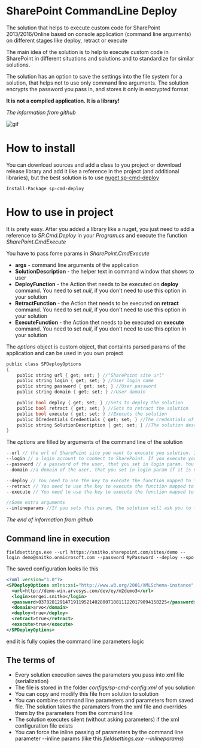# SharePoint CommandLine Deploy

The solution that helps to execute custom code for SharePoint 2013/2016/Online based on console application (command line arguments) on different stages like deploy, retract or execute

The main idea of the solution is to help to execute custom code in SharePoint in different situations and solutions and to standardize for similar solutions.

The solution has an option to save the settings into the file system for a solution, that helps not to use only command line arguments. 
The solution encrypts the password you pass in, and stores it only in encrypted format

**It is not a compiled application. It is a library!**

*The information from github*

![gif](https://sergeisnitko.github.io/repos/sp-cmd-deploy/sp-cmd-deploy.gif)


# How to install
You can download sources and add a class to you project or download release library and add it like a reference in the project (and additional libraries), but the best solution is to use [nuget sp-cmd-deploy](https://www.nuget.org/packages/sp-cmd-deploy/)
```
Install-Package sp-cmd-deploy
```
# How to use in project
It is prety easy.
After you added a library like a nuget, you just need to add a reference to *SP.Cmd.Deploy* in your *Program.cs* and execute the function *SharePoint.CmdExecute*

You have to pass fome params in *SharePoint.CmdExecute*
* **args** - command line arguments of the application
* **SolutionDescription** - the helper text in command window that shows to user
* **DeployFunction** - the Action thet needs to be executed on **deploy** command. You need to set *null*, if you don't need to  use this option in your solution
* **RetractFunction** - the Action thet needs to be executed on **retract** command. You need to set *null*, if you don't need to  use this option in your solution
* **ExecuteFunction** - the Action thet needs to be executed on **execute** command. You need to set *null*, if you don't need to  use this option in your solution


The *options* object is custom object, that containts parsed params of the application and can be used in you own project
``` c
public class SPDeployOptions
{
    public string url { get; set; } //"SharePoint site url"
    public string login { get; set; } //User login name
    public string password { get; set; } //User password
    public string domain { get; set; } //User domain

    public bool deploy { get; set; } //Sets to deploy the solution
    public bool retract { get; set; } //Sets to retract the solution
    public bool execute { get; set; } //Executs the solution
    public ICredentials Credentials { get; set; } //The credentials of the user
    public string SolutionDescription { get; set; } //The solution description
}
```
The *options* are filled by arguments of the command line of the solution 
``` c
--url // the url of SharePoint site you want to execute you solution. It can be SharePoint 2013/SharePoint 2016/SharePoint Online. If you deploy to SharePoint Online, you need to add a key --spo in you command line 
--login // a login account to connect to SharePoint. If you execute your application on SharePoint 2013/SharePoint 2016, you can ignore this option. In this situation, the library would get credentials of current user 
--password // a password of the user, that you set in login param. You need to ignore it, if you ignore the *login* param
--domain //a domain of the user, that you set in login param if it is necessary. You need to ignore it, if you ignore the *login* param

--deploy // You need to use the key to execute the function mapped to **DeployFunction**
--retract // You need to use the key to execute the function mapped to **RetractFunction**
--execute // You need to use the key to execute the function mapped to **ExecuteFunction** 

//Some extra arguments
--inlineparams //If you sets this param, the solution will ask you to fill every param by inline
```
*The end of information from github*

## Command line in execution
```
fieldsettings.exe --url https://snitko.sharepoint.com/sites/demo --login demo@snitko.onmicrosoft.com --password MyPassword --deploy --spo
```


The saved configuration looks lie this
``` xml
<?xml version="1.0"?>
<SPDeployOptions xmlns:xsi="http://www.w3.org/2001/XMLSchema-instance" xmlns:xsd="http://www.w3.org/2001/XMLSchema">
  <url>http://demo-win.arvosys.com/dev/ey/m2demo3</url>
  <login>sergei.snitko</login>
  <password>037028129147191195214028007188111220179094158225</password>
  <domain>arvo</domain>
  <deploy>true</deploy>
  <retract>true</retract>
  <execute>true</execute>
</SPDeployOptions>
```
end it is fully copies the command line parameters logic


## The terms of 
* Every solution execution saves the parameters you pass into xml file (serialization)
* The file is stored in the folder *configs/sp-cmd-config.xml* of you solution
* You can copy and modify this file from solution to solution
* You can combine command line parameters and parameters from saved file. The solution takes the paramaters from the xml file and overrides them by the parameters from the command line
* The solution executes silent (without asking parameters) if the xml configuration file exists
* You can force the inline passing of parameters by the command line parameter --inline params (like this *fieldsettings.exe --inlineparams*)


